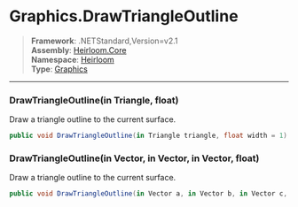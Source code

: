 # Graphics.DrawTriangleOutline

> **Framework**: .NETStandard,Version=v2.1  
> **Assembly**: [Heirloom.Core][0]  
> **Namespace**: [Heirloom][0]  
> **Type**: [Graphics][1]  

--------------------------------------------------------------------------------

### DrawTriangleOutline(in Triangle, float)

Draw a triangle outline to the current surface.

```cs
public void DrawTriangleOutline(in Triangle triangle, float width = 1)
```

### DrawTriangleOutline(in Vector, in Vector, in Vector, float)

Draw a triangle outline to the current surface.

```cs
public void DrawTriangleOutline(in Vector a, in Vector b, in Vector c, float width = 1)
```

[0]: ../Heirloom.Core.md
[1]: Heirloom.Graphics.md
